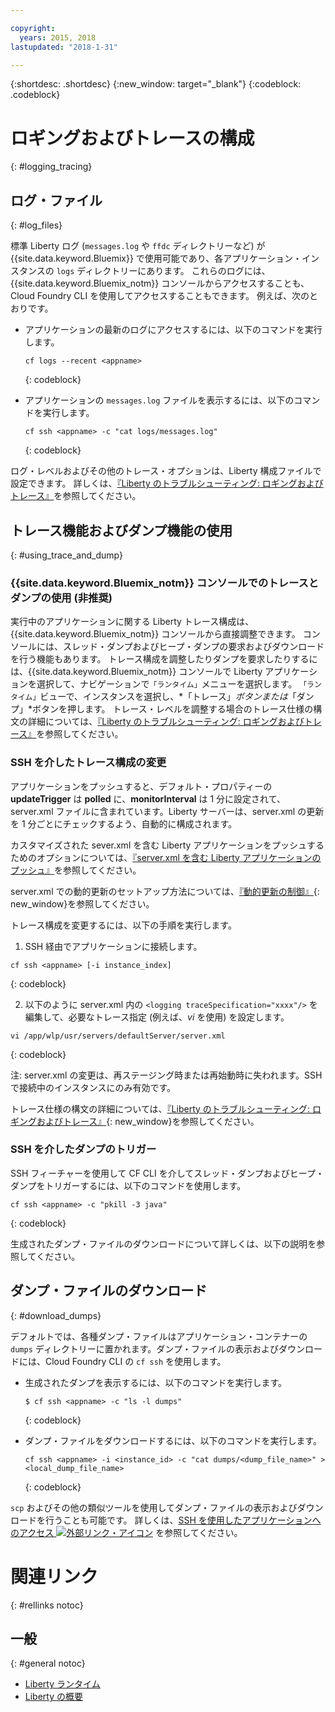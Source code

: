 ```yaml
---

copyright:
  years: 2015, 2018
lastupdated: "2018-1-31"

---
```


{:shortdesc: .shortdesc}
{:new_window: target="_blank"}
{:codeblock: .codeblock}

# ロギングおよびトレースの構成
{: #logging_tracing}

## ログ・ファイル
{: #log_files}

標準 Liberty ログ (`messages.log` や `ffdc` ディレクトリーなど) が {{site.data.keyword.Bluemix}} で使用可能であり、各アプリケーション・インスタンスの `logs` ディレクトリーにあります。 これらのログには、{{site.data.keyword.Bluemix_notm}} コンソールからアクセスすることも、Cloud Foundry CLI を使用してアクセスすることもできます。 例えば、次のとおりです。

* アプリケーションの最新のログにアクセスするには、以下のコマンドを実行します。

  ```
  cf logs --recent <appname>
  ```
  {: codeblock}


* アプリケーションの `messages.log` ファイルを表示するには、以下のコマンドを実行します。

  ```
  cf ssh <appname> -c "cat logs/messages.log"
  ```
  {: codeblock}

ログ・レベルおよびその他のトレース・オプションは、Liberty 構成ファイルで設定できます。 詳しくは、[『Liberty のトラブルシューティング: ロギングおよびトレース』](http://www.ibm.com/support/knowledgecenter/SSEQTP_liberty/com.ibm.websphere.wlp.doc/ae/rwlp_logging.html)を参照してください。

## トレース機能およびダンプ機能の使用
{: #using_trace_and_dump}

### {{site.data.keyword.Bluemix_notm}} コンソールでのトレースとダンプの使用 (非推奨)

実行中のアプリケーションに関する Liberty トレース構成は、{{site.data.keyword.Bluemix_notm}} コンソールから直接調整できます。 コンソールには、スレッド・ダンプおよびヒープ・ダンプの要求およびダウンロードを行う機能もあります。 トレース構成を調整したりダンプを要求したりするには、{{site.data.keyword.Bluemix_notm}} コンソールで Liberty アプリケーションを選択して、ナビゲーションで`「ランタイム」`メニューを選択します。 `「ランタイム」`ビューで、インスタンスを選択し、*「トレース」*ボタンまたは*「ダンプ」*ボタンを押します。 トレース・レベルを調整する場合のトレース仕様の構文の詳細については、[『Liberty のトラブルシューティング: ロギングおよびトレース』](http://www.ibm.com/support/knowledgecenter/SSEQTP_liberty/com.ibm.websphere.wlp.doc/ae/rwlp_logging.html)を参照してください。

### SSH を介したトレース構成の変更

アプリケーションをプッシュすると、デフォルト・プロパティーの **updateTrigger** は **polled** に、**monitorInterval** は 1 分に設定されて、server.xml ファイルに含まれています。Liberty サーバーは、server.xml の更新を 1 分ごとにチェックするよう、自動的に構成されます。

カスタマイズされた sever.xml を含む Liberty アプリケーションをプッシュするためのオプションについては、[『server.xml を含む Liberty アプリケーションのプッシュ』](https://console.ng.bluemix.net/docs/runtimes/liberty/optionsForPushing.html#options_for_pushing)を参照してください。

server.xml での動的更新のセットアップ方法については、[『動的更新の制御』](https://www.ibm.com/support/knowledgecenter/SSEQTP_liberty/com.ibm.websphere.wlp.doc/ae/twlp_setup_dyn_upd.html){: new_window}を参照してください。

トレース構成を変更するには、以下の手順を実行します。

1. SSH 経由でアプリケーションに接続します。

  ```
 cf ssh <appname> [-i instance_index]
  ```
  {: codeblock}

2. 以下のように server.xml 内の ```<logging traceSpecification="xxxx"/>``` を編集して、必要なトレース指定 (例えば、*vi* を使用) を設定します。

  ```
vi /app/wlp/usr/servers/defaultServer/server.xml
  ```
  {: codeblock}

注: server.xml の変更は、再ステージング時または再始動時に失われます。SSH で接続中のインスタンスにのみ有効です。

トレース仕様の構文の詳細については、[『Liberty のトラブルシューティング: ロギングおよびトレース』](http://www.ibm.com/support/knowledgecenter/SSEQTP_liberty/com.ibm.websphere.wlp.doc/ae/rwlp_logging.html){: new_window}を参照してください。

### SSH を介したダンプのトリガー

SSH フィーチャーを使用して CF CLI を介してスレッド・ダンプおよびヒープ・ダンプをトリガーするには、以下のコマンドを使用します。

  ```
 cf ssh <appname> -c "pkill -3 java"
  ```
  {: codeblock}

生成されたダンプ・ファイルのダウンロードについて詳しくは、以下の説明を参照してください。

## ダンプ・ファイルのダウンロード
{: #download_dumps}

デフォルトでは、各種ダンプ・ファイルはアプリケーション・コンテナーの `dumps` ディレクトリーに置かれます。ダンプ・ファイルの表示およびダウンロードには、Cloud Foundry CLI の `cf ssh` を使用します。

* 生成されたダンプを表示するには、以下のコマンドを実行します。

  ```
  $ cf ssh <appname> -c "ls -l dumps"
  ```
  {: codeblock}

* ダンプ・ファイルをダウンロードするには、以下のコマンドを実行します。

  ```
  cf ssh <appname> -i <instance_id> -c "cat dumps/<dump_file_name>" > <local_dump_file_name>
  ```
  {: codeblock}

`scp` およびその他の類似ツールを使用してダンプ・ファイルの表示およびダウンロードを行うことも可能です。 詳しくは、[SSH を使用したアプリケーションへのアクセス ![外部リンク・アイコン](../../icons/launch-glyph.svg "外部リンク・アイコン")](https://docs.cloudfoundry.org/devguide/deploy-apps/ssh-apps.html) を参照してください。

# 関連リンク
{: #rellinks notoc}
## 一般
{: #general notoc}
* [Liberty ランタイム](index.html)
* [Liberty の概要](https://www.ibm.com/support/knowledgecenter/SSEQTP_liberty/com.ibm.websphere.wlp.doc/ae/cwlp_about.html)
